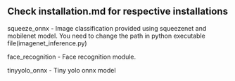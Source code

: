 ## Check installation.md for respective installations

squeeze_onnx - Image classification provided using squeezenet and mobilenet model. You need to change the path in python executable file(imagenet_inference.py)


face_recognition - Face recognition module.


tinyyolo_onnx - Tiny yolo onnx model
